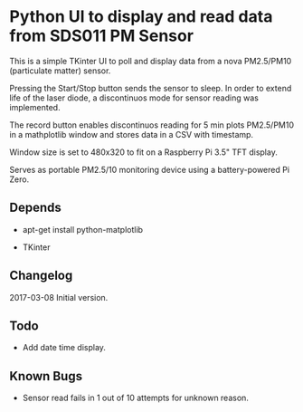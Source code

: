 # Python UI to display and read data from SDS011 PM Sensor

This is a simple TKinter UI to poll and display data from a
nova PM2.5/PM10 (particulate matter) sensor.

Pressing the Start/Stop button sends the sensor to sleep.
In order to extend life of the laser diode, a discontinuos mode
for sensor reading was implemented.

The record button enables discontinuos reading for 5 min plots
PM2.5/PM10 in a mathplotlib window and stores data in a CSV with
timestamp.

Window size is set to 480x320 to fit on a Raspberry Pi 3.5"
TFT display.

Serves as portable PM2.5/10 monitoring device using a battery-powered
Pi Zero.

## Depends

* apt-get install python-matplotlib

* TKinter

## Changelog

2017-03-08	Initial version.

## Todo

* Add date time display.

## Known Bugs

* Sensor read fails in 1 out of 10 attempts for unknown reason.
